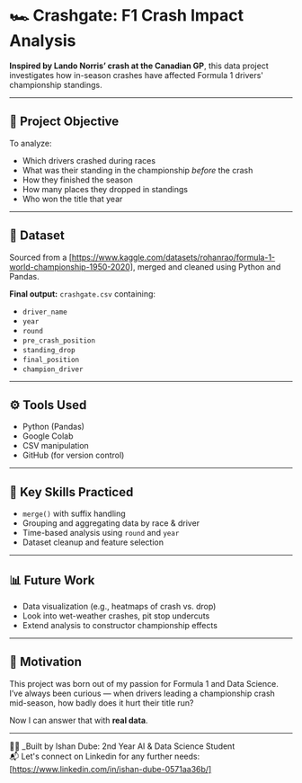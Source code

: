 # 🏎️ Crashgate: F1 Crash Impact Analysis

**Inspired by Lando Norris’ crash at the Canadian GP**, this data project investigates how in-season crashes have affected Formula 1 drivers' championship standings.

---

## 📌 Project Objective

To analyze:
- Which drivers crashed during races
- What was their standing in the championship *before* the crash
- How they finished the season
- How many places they dropped in standings
- Who won the title that year

---

## 📁 Dataset

Sourced from a [https://www.kaggle.com/datasets/rohanrao/formula-1-world-championship-1950-2020],
 merged and cleaned using Python and Pandas.

**Final output:** `crashgate.csv` containing:
- `driver_name`
- `year`
- `round`
- `pre_crash_position`
- `standing_drop`
- `final_position`
- `champion_driver`

---

## ⚙️ Tools Used

- Python (Pandas)
- Google Colab
- CSV manipulation
- GitHub (for version control)

---

## 🧠 Key Skills Practiced

- `merge()` with suffix handling
- Grouping and aggregating data by race & driver
- Time-based analysis using `round` and `year`
- Dataset cleanup and feature selection

---

## 📊 Future Work

- Data visualization (e.g., heatmaps of crash vs. drop)
- Look into wet-weather crashes, pit stop undercuts
- Extend analysis to constructor championship effects

---

## 🚀 Motivation

This project was born out of my passion for Formula 1 and Data Science. I’ve always been curious — when drivers leading a championship crash mid-season, how badly does it hurt their title run?

Now I can answer that with **real data**.

---

👨‍💻 _Built by Ishan Dube: 2nd Year AI & Data Science Student  
📬 Let's connect on Linkedin for any further needs:
[https://www.linkedin.com/in/ishan-dube-0571aa36b/]





